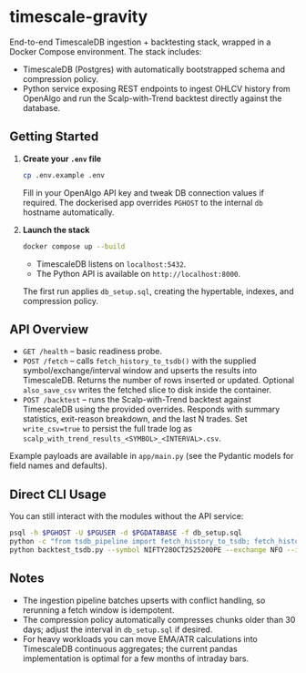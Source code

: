 # timescale-gravity

End-to-end TimescaleDB ingestion + backtesting stack, wrapped in a Docker Compose
environment. The stack includes:

- TimescaleDB (Postgres) with automatically bootstrapped schema and compression policy.
- Python service exposing REST endpoints to ingest OHLCV history from OpenAlgo and
  run the Scalp-with-Trend backtest directly against the database.

## Getting Started

1. **Create your `.env` file**

   ```bash
   cp .env.example .env
   ```

   Fill in your OpenAlgo API key and tweak DB connection values if required. The
   dockerised app overrides `PGHOST` to the internal `db` hostname automatically.

2. **Launch the stack**

   ```bash
   docker compose up --build
   ```

   - TimescaleDB listens on `localhost:5432`.
   - The Python API is available on `http://localhost:8000`.

   The first run applies `db_setup.sql`, creating the hypertable, indexes, and compression
   policy.

## API Overview

- `GET /health` – basic readiness probe.
- `POST /fetch` – calls `fetch_history_to_tsdb()` with the supplied symbol/exchange/interval
  window and upserts the results into TimescaleDB. Returns the number of rows inserted or
  updated. Optional `also_save_csv` writes the fetched slice to disk inside the container.
- `POST /backtest` – runs the Scalp-with-Trend backtest against TimescaleDB using the provided
  overrides. Responds with summary statistics, exit-reason breakdown, and the last N trades.
  Set `write_csv=true` to persist the full trade log as
  `scalp_with_trend_results_<SYMBOL>_<INTERVAL>.csv`.

Example payloads are available in `app/main.py` (see the Pydantic models for field names and
defaults).

## Direct CLI Usage

You can still interact with the modules without the API service:

```bash
psql -h $PGHOST -U $PGUSER -d $PGDATABASE -f db_setup.sql
python -c "from tsdb_pipeline import fetch_history_to_tsdb; fetch_history_to_tsdb('NIFTY28OCT2525200PE','NFO','5m','2025-09-01','2025-10-06')"
python backtest_tsdb.py --symbol NIFTY28OCT2525200PE --exchange NFO --interval 5m --start_date 2025-09-01 --end_date 2025-10-06
```

## Notes

- The ingestion pipeline batches upserts with conflict handling, so rerunning a fetch window
  is idempotent.
- The compression policy automatically compresses chunks older than 30 days; adjust the
  interval in `db_setup.sql` if desired.
- For heavy workloads you can move EMA/ATR calculations into TimescaleDB continuous aggregates;
  the current pandas implementation is optimal for a few months of intraday bars.
